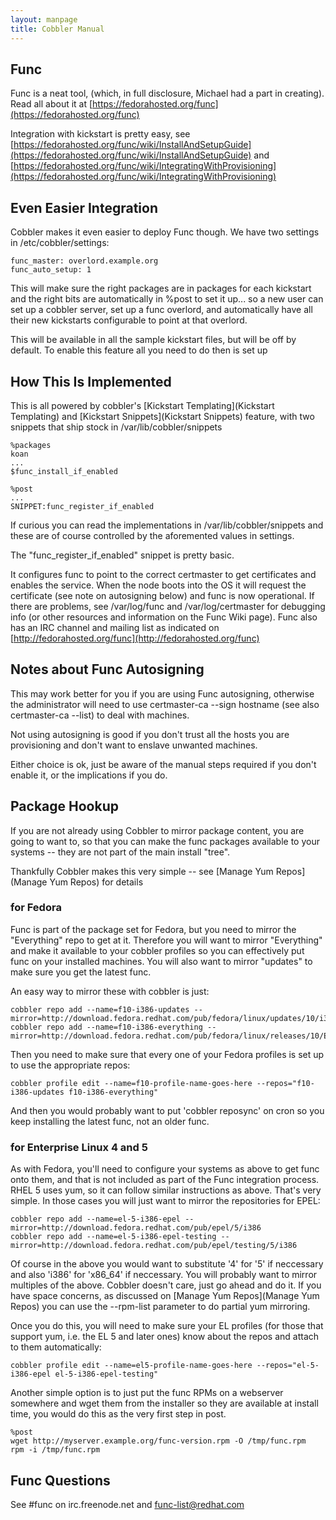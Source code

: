 ```yaml
---
layout: manpage
title: Cobbler Manual
---
```

## Func

Func is a neat tool, (which, in full disclosure, Michael had a part
in creating). Read all about it at
[https://fedorahosted.org/func](https://fedorahosted.org/func)

Integration with kickstart is pretty easy, see
[https://fedorahosted.org/func/wiki/InstallAndSetupGuide](https://fedorahosted.org/func/wiki/InstallAndSetupGuide)
and
[https://fedorahosted.org/func/wiki/IntegratingWithProvisioning](https://fedorahosted.org/func/wiki/IntegratingWithProvisioning)

## Even Easier Integration

Cobbler makes it even easier to deploy Func though. We have two
settings in /etc/cobbler/settings:

    func_master: overlord.example.org
    func_auto_setup: 1

This will make sure the right packages are in packages for each
kickstart and the right bits are automatically in %post to set it
up... so a new user can set up a cobbler server, set up a func
overlord, and automatically have all their new kickstarts
configurable to point at that overlord.

This will be available in all the sample kickstart files, but will
be off by default. To enable this feature all you need to do then
is set up

## How This Is Implemented

This is all powered by cobbler's
[Kickstart Templating](Kickstart Templating) and
[Kickstart Snippets](Kickstart Snippets) feature, with
two snippets that ship stock in /var/lib/cobbler/snippets

    %packages
    koan
    ...
    $func_install_if_enabled 

    %post
    ...
    SNIPPET:func_register_if_enabled

If curious you can read the implementations in
/var/lib/cobbler/snippets and these are of course controlled by the
aforemented values in settings.

The "func\_register\_if\_enabled" snippet is pretty basic.

It configures func to point to the correct certmaster to get
certificates and enables the service. When the node boots into the
OS it will request the certificate (see note on autosigning below)
and func is now operational. If there are problems, see
/var/log/func and /var/log/certmaster for debugging info (or other
resources and information on the Func Wiki page). Func also has an
IRC channel and mailing list as indicated on
[http://fedorahosted.org/func](http://fedorahosted.org/func)

## Notes about Func Autosigning

This may work better for you if you are using Func autosigning,
otherwise the administrator will need to use certmaster-ca --sign
hostname (see also certmaster-ca --list) to deal with machines.

Not using autosigning is good if you don't trust all the hosts you
are provisioning and don't want to enslave unwanted machines.

Either choice is ok, just be aware of the manual steps required if
you don't enable it, or the implications if you do.

## Package Hookup

If you are not already using Cobbler to mirror package content, you
are going to want to, so that you can make the func packages
available to your systems -- they are not part of the main install
"tree".

Thankfully Cobbler makes this very simple -- see
[Manage Yum Repos](Manage Yum Repos) for details

### for Fedora

Func is part of the package set for Fedora, but you need to mirror
the "Everything" repo to get at it. Therefore you will want to
mirror "Everything" and make it available to your cobbler profiles
so you can effectively put func on your installed machines. You
will also want to mirror "updates" to make sure you get the latest
func.

An easy way to mirror these with cobbler is just:

    cobbler repo add --name=f10-i386-updates --mirror=http://download.fedora.redhat.com/pub/fedora/linux/updates/10/i386/
    cobbler repo add --name=f10-i386-everything --mirror=http://download.fedora.redhat.com/pub/fedora/linux/releases/10/Everything/i386/os/Packages/

Then you need to make sure that every one of your Fedora profiles
is set up to use the appropriate repos:

    cobbler profile edit --name=f10-profile-name-goes-here --repos="f10-i386-updates f10-i386-everything"

And then you would probably want to put 'cobbler reposync' on cron
so you keep installing the latest func, not an older func.

### for Enterprise Linux 4 and 5

As with Fedora, you'll need to configure your systems as above to
get func onto them, and that is not included as part of the Func
integration process. RHEL 5 uses yum, so it can follow similar
instructions as above. That's very simple. In those cases you will
just want to mirror the repositories for EPEL:

    cobbler repo add --name=el-5-i386-epel --mirror=http://download.fedora.redhat.com/pub/epel/5/i386
    cobbler repo add --name=el-5-i386-epel-testing --mirror=http://download.fedora.redhat.com/pub/epel/testing/5/i386 

Of course in the above you would want to substitute '4' for '5' if
neccessary and also 'i386' for 'x86\_64' if neccessary. You will
probably want to mirror multiples of the above. Cobbler doesn't
care, just go ahead and do it. If you have space concerns, as
discussed on [Manage Yum Repos](Manage Yum Repos) you can
use the --rpm-list parameter to do partial yum mirroring.

Once you do this, you will need to make sure your EL profiles (for
those that support yum, i.e. the EL 5 and later ones) know about
the repos and attach to them automatically:

    cobbler profile edit --name=el5-profile-name-goes-here --repos="el-5-i386-epel el-5-i386-epel-testing"

Another simple option is to just put the func RPMs on a webserver
somewhere and wget them from the installer so they are available at
install time, you would do this as the very first step in post.

    %post
    wget http://myserver.example.org/func-version.rpm -O /tmp/func.rpm
    rpm -i /tmp/func.rpm 

## Func Questions

See \#func on irc.freenode.net and func-list@redhat.com

